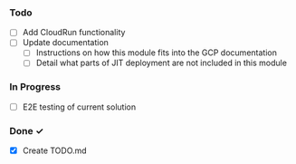 ### Todo

- [ ] Add CloudRun functionality
- [ ] Update documentation
  - [ ] Instructions on how this module fits into the GCP documentation
  - [ ] Detail what parts of JIT deployment are not included in this module

### In Progress

- [ ] E2E testing of current solution

### Done ✓

- [x] Create TODO.md